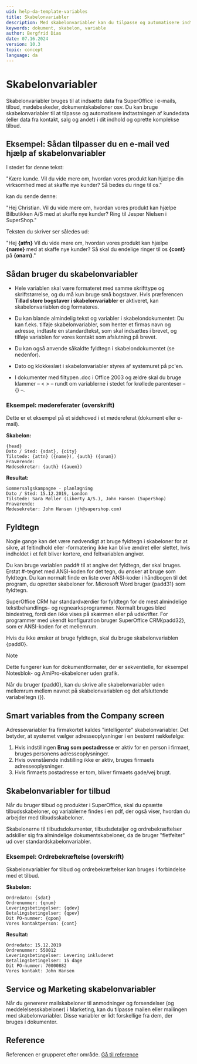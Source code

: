 ```yaml
---
uid: help-da-template-variables
title: Skabelonvariabler
description: Med skabelonvariabler kan du tilpasse og automatisere indtastningen af kundedata
keywords: dokument, skabelon, variable
author: Bergfrid Dias
date: 07.16.2024
version: 10.3
topic: concept
language: da
---
```


# Skabelonvariabler

Skabelonvariabler bruges til at indsætte data fra SuperOffice i e-mails, tilbud, mødebeskeder, dokumentskabeloner osv. Du kan bruge skabelonvariabler til at tilpasse og automatisere indtastningen af kundedata (eller data fra kontakt, salg og andet) i dit indhold og oprette komplekse tilbud.

## Eksempel: Sådan tilpasser du en e-mail ved hjælp af skabelonvariabler

I stedet for denne tekst:

"Kære kunde. Vil du vide mere om, hvordan vores produkt kan hjælpe din virksomhed med at skaffe nye kunder? Så bedes du ringe til os."

kan du sende denne:

"Hej Christian. Vil du vide mere om, hvordan vores produkt kan hjælpe Bilbutikken A/S med at skaffe nye kunder? Ring til Jesper Nielsen i SuperShop."

Teksten du skriver ser således ud:

"Hej **{atfn}** Vil du vide mere om, hvordan vores produkt kan hjælpe **{name}** med at skaffe nye kunder? Så skal du endelige ringer til os **{cont}** på **{onam}**."

## Sådan bruger du skabelonvariabler

* Hele variablen skal være formateret med samme skrifttype og skriftstørrelse, og du må kun bruge små bogstaver. Hvis præferencen **Tillad store bogstaver i skabelonvariabler** er aktiveret, kan skabelonvariablen dog formateres.

* Du kan blande almindelig tekst og variabler i skabelondokumentet: Du kan f.eks. tilføje skabelonvariabler, som henter et firmas navn og adresse, indtaste en standardtekst, som skal indsættes i brevet, og tilføje variablen for vores kontakt som afslutning på brevet.

* Du kan også anvende såkaldte fyldtegn i skabelondokumentet (se nedenfor).

* Dato og klokkeslæt i skabelonvariabler styres af systemuret på pc'en.

* I dokumenter med filtypen .doc i Office 2003 og ældre skal du bruge klammer – &lt; &gt; – rundt om variablerne i stedet for krøllede parenteser – {} –.

### Eksempel: mødereferater (overskrift)

Dette er et eksempel på et sidehoved i et mødereferat (dokument eller e-mail).

**Skabelon:**

```text
{head}
Dato / Sted: {sdat}, {city}
Tilstede: {attn} ({name}), {auth} ({onam})
Fraværende:
Mødesekretær: {auth} ({auem})
```

**Resultat:**

```text
Sommersalgskampagne - planlægning
Dato / Sted: 15.12.2019, London
Tilstede: Sara Møller (Liberty A/S.), John Hansen (SuperShop)
Fraværende:
Mødesekretær: John Hansen (jh@supershop.com)
```

## Fyldtegn

Nogle gange kan det være nødvendigt at bruge fyldtegn i skabeloner for at sikre, at feltindhold eller -formatering ikke kan blive ændret eller slettet, hvis indholdet i et felt bliver kortere, end feltvariablen angiver.

Du kan bruge variablen padd# til at angive det fyldtegn, der skal bruges. Erstat #-tegnet med ANSI-koden for det tegn, du ønsker at bruge som fyldtegn. Du kan normalt finde en liste over ANSI-koder i håndbogen til det program, du opretter skabeloner for. Microsoft Word bruger {padd31} som fyldtegn.

SuperOffice CRM har standardværdier for fyldtegn for de mest almindelige tekstbehandlings- og regnearksprogrammer. Normalt bruges blød bindestreg, fordi den ikke vises på skærmen eller på udskrifter. For programmer med ukendt konfiguration bruger SuperOffice CRM{padd32}, som er ANSI-koden for et mellemrum.

Hvis du ikke ønsker at bruge fyldtegn, skal du bruge skabelonvariablen {padd0}.

> [!NOTE]
> Dette fungerer kun for dokumentformater, der er sekventielle, for eksempel Notesblok- og AmiPro-skabeloner uden grafik.

Når du bruger {padd0}, kan du skrive alle skabelonvariabler uden mellemrum mellem navnet på skabelonvariablen og det afsluttende variabeltegn (}).

## Smart variables from the Company screen

Adressevariabler fra firmakortet kaldes "intelligente" skabelonvariabler. Det betyder, at systemet vælger adresseoplysninger i en bestemt rækkefølge:

1. Hvis indstillingen **Brug som postadresse** er aktiv for en person i firmaet, bruges personens adresseoplysninger.
2. Hvis ovenstående indstilling ikke er aktiv, bruges firmaets adresseoplysninger.
3. Hvis firmaets postadresse er tom, bliver firmaets gade/vej brugt.

## Skabelonvariabler for tilbud

Når du bruger tilbud og produkter i SuperOffice, skal du opsætte tilbudsskabeloner, og variablerne findes i en pdf, der også viser, hvordan du arbejder med tilbudsskabeloner.

Skabelonerne til tilbudsdokumenter, tilbudsdetaljer og ordrebekræftelser adskiller sig fra almindelige dokumentskabeloner, da de bruger "fletfelter" ud over standardskabelonvariabler.

### Eksempel: Ordrebekræftelse (overskrift)

Skabelonvariabler for tilbud og ordrebekræftelser kan bruges i forbindelse med et tilbud.

**Skabelon:**

```text
Ordredato: {sdat}
Ordrenummer: {qnum}
Leveringsbetingelser: {qdev}
Betalingsbetingelser: {qpev}
Dit PO-nummer: {qpon}
Vores kontaktperson: {cont}
```

**Resultat:**

```text
Ordredato: 15.12.2019
Ordrenummer: 550012
Leveringsbetingelser: Levering inkluderet
Betalingsbetingelser: 15 dage
Dit PO-nummer: 70000882
Vores kontakt: John Hansen
```

## Service og Marketing skabelonvariabler

Når du genererer mailskabeloner til anmodninger og forsendelser (og meddelelsesskabeloner) i Marketing, kan du tilpasse mailen eller mailingen med skabelonvariabler. Disse variabler er lidt forskellige fra dem, der bruges i dokumenter.

## Reference

Referencen er grupperet efter område. [Gå til reference][1]

<!-- Referenced links -->
[1]: ../variables/index.md

<!-- Referenced images -->
